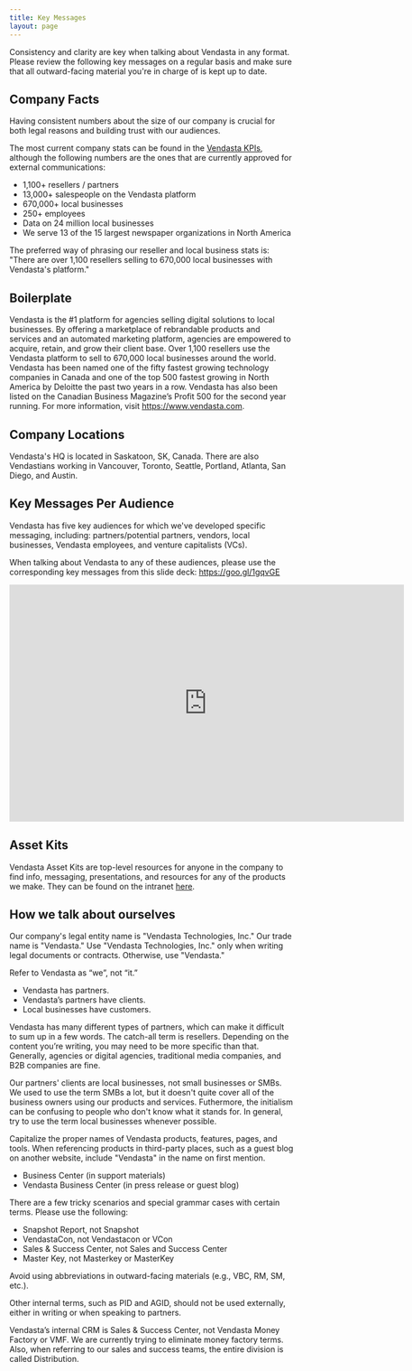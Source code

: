 ```yaml
---
title: Key Messages
layout: page
---
```


Consistency and clarity are key when talking about Vendasta in any format. Please review the following key messages on a regular basis and make sure that all outward-facing material you're in charge of is kept up to date.

## Company Facts

Having consistent numbers about the size of our company is crucial for both legal reasons and building trust with our audiences.

The most current company stats can be found in the [Vendasta KPIs](https://www.vendasta.com/kpi#), although the following numbers are the ones that are currently approved for external communications:

* 1,100+ resellers / partners
* 13,000+ salespeople on the Vendasta platform
* 670,000+ local businesses
* 250+ employees
* Data on 24 million local businesses
* We serve 13 of the 15 largest newspaper organizations in North America

The preferred way of phrasing our reseller and local business stats is: "There are over 1,100 resellers selling to 670,000 local businesses with Vendasta's platform."

## Boilerplate

Vendasta is the #1 platform for agencies selling digital solutions to local businesses. By offering a marketplace of rebrandable products and services and an automated marketing platform, agencies are empowered to acquire, retain, and grow their client base. Over 1,100 resellers use the Vendasta platform to sell to 670,000 local businesses around the world. Vendasta has been named one of the fifty fastest growing technology companies in Canada and one of the top 500 fastest growing in North America by Deloitte the past two years in a row. Vendasta has also been listed on the Canadian Business Magazine’s Profit 500 for the second year running. For more information, visit https://www.vendasta.com.

## Company Locations

Vendasta's HQ is located in Saskatoon, SK, Canada. There are also Vendastians working in Vancouver, Toronto, Seattle, Portland, Atlanta, San Diego, and Austin.

## Key Messages Per Audience

Vendasta has five key audiences for which we've developed specific messaging, including: partners/potential partners, vendors, local businesses, Vendasta employees, and venture capitalists (VCs). 

When talking about Vendasta to any of these audiences, please use the corresponding key messages from this slide deck: https://goo.gl/1gqvGE

<iframe src="https://docs.google.com/a/vendasta.com/presentation/d/e/2PACX-1vSyND_kRjg5VnNj2QWF8qxzHu0tiqGyd1QfLu-Ffow12tylVsnAfGIVzFt_xnFgiBxfU0mU-BOvSual/embed?start=false&loop=false&delayms=3000" frameborder="0" width="700" height="420" allowfullscreen="true" mozallowfullscreen="true" webkitallowfullscreen="true"></iframe>

## Asset Kits

Vendasta Asset Kits are top-level resources for anyone in the company to find info, messaging, presentations, and resources for any of the products we make. They can be found on the intranet [here](https://sites.google.com/vendasta.com/intranet2/platform-products/asset-kits?authuser=0).

## How we talk about ourselves

Our company's legal entity name is "Vendasta Technologies, Inc." Our trade name is "Vendasta." Use "Vendasta Technologies, Inc." only when writing legal documents or contracts. Otherwise, use "Vendasta."

Refer to Vendasta as “we”, not “it.” 

* Vendasta has partners.
* Vendasta’s partners have clients.
* Local businesses have customers.

Vendasta has many different types of partners, which can make it difficult to sum up in a few words. The catch-all term is resellers. Depending on the content you’re writing, you may need to be more specific than that. Generally, agencies or digital agencies, traditional media companies, and B2B companies are fine. 

Our partners' clients are local businesses, not small businesses or SMBs. We used to use the term SMBs a lot, but it doesn't quite cover all of the business owners using our products and services. Futhermore, the initialism can be confusing to people who don't know what it stands for. In general, try to use the term local businesses whenever possible.

Capitalize the proper names of Vendasta products, features, pages, and tools. When referencing products in third-party places, such as a guest blog on another website, include "Vendasta" in the name on first mention.

* Business Center (in support materials)
* Vendasta Business Center (in press release or guest blog)

There are a few tricky scenarios and special grammar cases with certain terms. Please use the following:

* Snapshot Report, not Snapshot
* VendastaCon, not Vendastacon or VCon
* Sales & Success Center, not Sales and Success Center
* Master Key, not Masterkey or MasterKey

Avoid using abbreviations in outward-facing materials (e.g., VBC, RM, SM, etc.).

Other internal terms, such as PID and AGID, should not be used externally, either in writing or when speaking to partners.

Vendasta’s internal CRM is Sales & Success Center, not Vendasta Money Factory or VMF. We are currently trying to eliminate money factory terms. Also, when referring to our sales and success teams, the entire division is called Distribution. 
